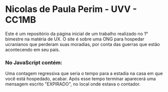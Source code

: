 # Nicolas de Paula Perim - UVV - CC1MB 

Este é um repositório da página inicial de um trabalho realizado no 1° bimestre na matéria de UX. O site é sobre uma ONG para hospedar ucranianos que perderam suas moradias, por conta das guerras que estão acontecendo em seu país.

### No JavaScript contém:
Uma contagem regressiva que seria o tempo para a estadia na casa em que você está hospedado, acabar. Após  esse tempo terminar aparecerá uma mensagem escrito 
"EXPIRADO", no local onde estava o contador.
